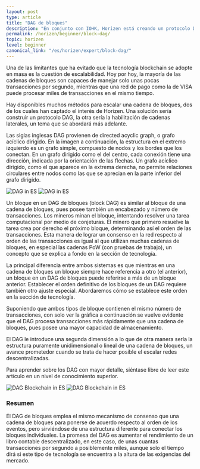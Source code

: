 ```yaml
---
layout: post
type: article
title: "DAG de bloques"
description: "En conjunto con IOHK, Horizen está creando un protocolo DAG de bloques. Te dejaremos claro qué significa esto y por qué nos interesa."
permalink: /horizen/beginner/block-dag/
topic: horizen
level: beginner
canonical_link: "/es/horizen/expert/block-dag/"
---
```


Una de las limitantes que ha evitado que la tecnología blockchain se adopte en masa es la cuestión de escalabilidad. Hoy por hoy, la mayoría de las cadenas de bloques son capaces de manejar solo unas pocas transacciones por segundo, mientras que una red de pago como la de VISA puede procesar miles de transacciones en el mismo tiempo.

Hay disponibles muchos métodos para escalar una cadena de bloques, dos de los cuales han captado el interés de Horizen. Una solución sería construir un protocolo DAG, la otra sería la habilitación de cadenas laterales, un tema que se abordará más adelante.

Las siglas inglesas DAG provienen de directed acyclic graph, o grafo acíclico dirigido. En la imagen a continuación, la estructura en el extremo izquierdo es un grafo simple, compuesto de nodos y los bordes que los conectan. En un grafo dirigido como el del centro, cada conexión tiene una dirección, indicada por la orientación de las flechas. Un grafo acíclico dirigido, como el que aparece en la extrema derecha, no permite relaciones circulares entre nodos como las que se aprecian en la parte inferior del grafo dirigido.

![DAG in ES](/assets/post_files/horizen/beginner/block-dag/ES_dag_D.jpg)
![DAG in ES](/assets/post_files/horizen/beginner/block-dag/ES_dag_M.jpg)

Un bloque en un DAG de bloques (block DAG) es similar al bloque de una cadena de bloques, pues posee también un encabezado y número de transacciones. Los mineros minan el bloque, intentando resolver una tarea computacional por medio de conjeturas. El minero que primero resuelve la tarea crea por derecho el próximo bloque, determinando así el orden de las transacciones. Esta manera de lograr un consenso en la red respecto al orden de las transacciones es igual al que utilizan muchas cadenas de bloques, en especial las cadenas PoW (con pruebas de trabajo), un concepto que se explica a fondo en la sección de tecnología.

La principal diferencia entre ambos sistemas es que mientras en una cadena de bloques un bloque siempre hace referencia a otro (el anterior), un bloque en un DAG de bloques puede referirse a más de un bloque anterior. Establecer el orden definitivo de los bloques de un DAG requiere también otro ajuste especial. Abordaremos cómo se establece este orden en la sección de tecnología.

Suponiendo que ambos tipos de bloque contienen el mismo número de transacciones, con solo ver la gráfica a continuación se vuelve evidente que el DAG procesa transacciones más rápidamente que una cadena de bloques, pues posee una mayor capacidad de almacenamiento.

El DAG le introduce una segunda dimensión a lo que de otra manera sería la estructura puramente unidimensional o lineal de una cadena de bloques, un avance prometedor cuando se trata de hacer posible el escalar redes descentralizadas.

Para aprender sobre los DAG con mayor detalle, siéntase libre de leer este artículo en un nivel de conocimiento superior.

![DAG Blockchain in ES](/assets/post_files/horizen/beginner/block-dag/chain_dag_D.jpg)
![DAG Blockchain in ES](/assets/post_files/horizen/beginner/block-dag/chain_dag_M.jpg)

### Resumen

El DAG de bloques emplea el mismo mecanismo de consenso que una cadena de bloques para ponerse de acuerdo respecto al orden de los eventos, pero sirviéndose de una estructura diferente para conectar los bloques individuales. La promesa del DAG es aumentar el rendimiento de un libro contable descentralizado, en este caso, de unas cuantas transacciones por segundo a posiblemente miles, aunque solo el tiempo dirá si este tipo de tecnología se encuentra a la altura de las exigencias del mercado.
